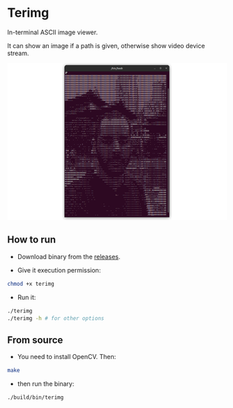 # Terimg

In-terminal ASCII image viewer. 

It can show an image if a path is given, otherwise show video device stream.

![](demo.png)

## How to run

- Download binary from the [releases](https://github.com/hasauino/terimg/releases).

- Give it execution permission:

```bash
chmod +x terimg
```

- Run it:
```bash
./terimg
./terimg -h # for other options
```



## From source

- You need to install OpenCV. Then:

```bash
make
```

- then run the binary:

```bash
./build/bin/terimg
```

